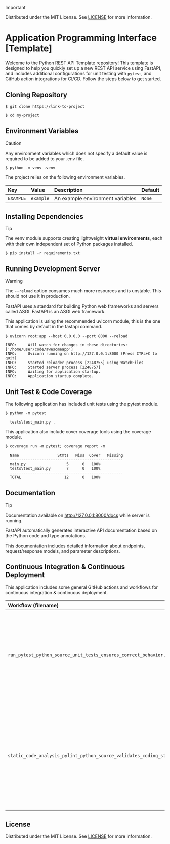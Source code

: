 > [!IMPORTANT]
> Distributed under the MIT License. See [LICENSE](LICENSE) for more information.

# Application Programming Interface [Template]

Welcome to the Python REST API Template repository! This template is designed to help you quickly set up a new REST API service using FastAPI, and includes additional configurations for unit testing with `pytest`, and GitHub action integrations for CI/CD. Follow the steps below to get started.

## Cloning Repository

```console
$ git clone https://link-to-project
```

```console
$ cd my-project
```

## Environment Variables

> [!CAUTION]
> Any environment variables which does not specify a default value is required to be added to your .env file.

```console
$ python -m venv .venv
```

The project relies on the following environment variables. 

| Key       | Value     | Description                      | Default |
|:----------|:----------|:---------------------------------|:--------|
| `EXAMPLE` | `example` | An example environment variables | `None`  |

## Installing Dependencies

> [!TIP]
> The venv module supports creating lightweight **virtual environments**, each with their own independent set of Python packages installed.

```console
$ pip install -r requirements.txt
```

## Running Development Server

> [!WARNING]
> The ```--reload``` option consumes much more resources and is unstable. This should not use it in production.

FastAPI uses a standard for building Python web frameworks and servers called ASGI. FastAPI is an ASGI web framework.

This application is using the recommended uvicorn module, this is the one that comes by default in the fastapi command.

```console
$ uvicorn root:app --host 0.0.0.0 --port 8000 --reload

INFO:     Will watch for changes in these directories: ['/home/user/code/awesomeapp']
INFO:     Uvicorn running on http://127.0.0.1:8000 (Press CTRL+C to quit)
INFO:     Started reloader process [2248755] using WatchFiles
INFO:     Started server process [2248757]
INFO:     Waiting for application startup.
INFO:     Application startup complete.
```

## Unit Test & Code Coverage 

The following application has included unit tests using the pytest module. 

```console
$ python -m pytest

  tests\test_main.py . 
```

This application also include cover coverage tools using the coverage module.

```console
$ coverage run -m pytest; coverage report -m

  Name                 Stmts   Miss  Cover   Missing
  --------------------------------------------------
  main.py                  5      0   100%
  tests\test_main.py       7      0   100%
  --------------------------------------------------
  TOTAL                   12      0   100%
```

## Documentation

> [!TIP]
> Documentation available on http://127.0.0.1:8000/docs while server is running.

FastAPI automatically generates interactive API documentation based on the Python code and type annotations. 

This documentation includes detailed information about endpoints, request/response models, and parameter descriptions.

## Continuous Integration & Continuous Deployment

This application includes some general GitHub actions and workflows for continuous integration & continuous deployment.

| Workflow (filename)                                                         | Description                                                                                                                                                      |
|:----------------------------------------------------------------------------|:-----------------------------------------------------------------------------------------------------------------------------------------------------------------|
| `run_pytest_python_source_unit_tests_ensures_correct_behavior.yaml`         | Executes pytest on Python source code, running unit tests to verify expected behaviors and ensure code functionality correctness.                                |
| `static_code_analysis_pylint_python_source_validates_coding_standards.yaml` | Uses Pylint to perform static code analysis on Python source code, ensuring adherence to coding standards and identifying potential errors and style violations. |

## License

Distributed under the MIT License. See [LICENSE](LICENSE) for more information.